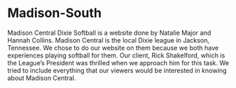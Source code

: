 # Madison-South
Madison Central Dixie Softball is a website done by Natalie Major and Hannah Collins. Madison Central is the local Dixie league in Jackson, Tennessee. We chose to do our website on them because we both have experiences playing softball for them. Our client, Rick Shakelford, which is the League’s President was thrilled when we approach him for this task.  We tried to include everything that our viewers would be interested in knowing about Madison Central.
